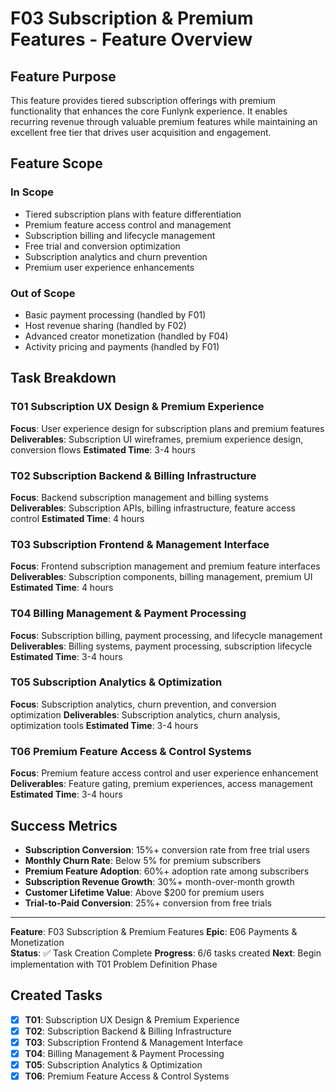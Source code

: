 # F03 Subscription & Premium Features - Feature Overview

## Feature Purpose

This feature provides tiered subscription offerings with premium functionality that enhances the core Funlynk experience. It enables recurring revenue through valuable premium features while maintaining an excellent free tier that drives user acquisition and engagement.

## Feature Scope

### In Scope
- Tiered subscription plans with feature differentiation
- Premium feature access control and management
- Subscription billing and lifecycle management
- Free trial and conversion optimization
- Subscription analytics and churn prevention
- Premium user experience enhancements

### Out of Scope
- Basic payment processing (handled by F01)
- Host revenue sharing (handled by F02)
- Advanced creator monetization (handled by F04)
- Activity pricing and payments (handled by F01)

## Task Breakdown

### T01 Subscription UX Design & Premium Experience
**Focus**: User experience design for subscription plans and premium features
**Deliverables**: Subscription UI wireframes, premium experience design, conversion flows
**Estimated Time**: 3-4 hours

### T02 Subscription Backend & Billing Infrastructure
**Focus**: Backend subscription management and billing systems
**Deliverables**: Subscription APIs, billing infrastructure, feature access control
**Estimated Time**: 4 hours

### T03 Subscription Frontend & Management Interface
**Focus**: Frontend subscription management and premium feature interfaces
**Deliverables**: Subscription components, billing management, premium UI
**Estimated Time**: 4 hours

### T04 Billing Management & Payment Processing
**Focus**: Subscription billing, payment processing, and lifecycle management
**Deliverables**: Billing systems, payment processing, subscription lifecycle
**Estimated Time**: 3-4 hours

### T05 Subscription Analytics & Optimization
**Focus**: Subscription analytics, churn prevention, and conversion optimization
**Deliverables**: Subscription analytics, churn analysis, optimization tools
**Estimated Time**: 3-4 hours

### T06 Premium Feature Access & Control Systems
**Focus**: Premium feature access control and user experience enhancement
**Deliverables**: Feature gating, premium experiences, access management
**Estimated Time**: 3-4 hours

## Success Metrics

- **Subscription Conversion**: 15%+ conversion rate from free trial users
- **Monthly Churn Rate**: Below 5% for premium subscribers
- **Premium Feature Adoption**: 60%+ adoption rate among subscribers
- **Subscription Revenue Growth**: 30%+ month-over-month growth
- **Customer Lifetime Value**: Above $200 for premium users
- **Trial-to-Paid Conversion**: 25%+ conversion from free trials

---

**Feature**: F03 Subscription & Premium Features
**Epic**: E06 Payments & Monetization  
**Status**: ✅ Task Creation Complete
**Progress**: 6/6 tasks created
**Next**: Begin implementation with T01 Problem Definition Phase

## Created Tasks
- [x] **T01**: Subscription UX Design & Premium Experience
- [x] **T02**: Subscription Backend & Billing Infrastructure
- [x] **T03**: Subscription Frontend & Management Interface
- [x] **T04**: Billing Management & Payment Processing
- [x] **T05**: Subscription Analytics & Optimization
- [x] **T06**: Premium Feature Access & Control Systems
